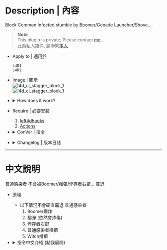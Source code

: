 # Description | 內容
Block Common Infected stumble by Boomer/Genade Launcher/Shove....

> __Note__ <br/>
This plugin is private, Please contact [me](/#私人插件列表-private-plugins-list)<br/>
此為私人插件, 請聯繫[本人](/#私人插件列表-private-plugins-list)

* Apply to | 適用於
	```
	L4D1
	L4D2
	```

* Image | 圖示
	<br/>![l4d_ci_stagger_block_1](image/l4d_ci_stagger_block_1.gif)
	<br/>![l4d_ci_stagger_block_1](image/l4d_ci_stagger_block_2.gif)

* <details><summary>How does it work?</summary>

	* Block Common Infected stagger by
		* Boomer explosion
		* Grenade Launcher
		* Survivor shove
		* Common pushes each other
		* Witch pushes each other
</details>

* Require | 必要安裝
	1. [left4dhooks](https://forums.alliedmods.net/showthread.php?t=321696)
	2. [Actions](https://forums.alliedmods.net/showthread.php?t=336374)

* <details><summary>ConVar | 指令</summary>

	* cfg/sourcemod/l4d_ci_stagger_block.cfg
		```php
		// 0=Plugin off, 1=Plugin on.
		l4d_ci_stagger_block_enable "1"

		// Prevent Common Infected stagger by 1=Boomer, 2=Witch, 4=Common, 8=Grenade Launcher, 16=Survivor Shove (31=All, 0=Off)
		l4d_ci_stagger_block_flag "15"
		```
</details>

* <details><summary>Changelog | 版本日誌</summary>

	* v1.0 (2024-5-15)
		* Initial Release
</details>

- - - -
# 中文說明
普通感染者 不會被Boomer/榴彈/倖存者右鍵... 震退

* 原理
	* 以下情況不會硬直震退 普通感染者
		1. Boomer爆炸
		2. 榴彈 (依然會炸傷)
		3. 倖存者右鍵
		4. 普通感染者推擠
		5. Witch推擠

* <details><summary>指令中文介紹 (點我展開)</summary>

	* cfg/sourcemod/l4d_ci_stagger_block.cfg
		```php
		// 0=關閉插件, 1=啟動插件
		l4d_ci_stagger_block_enable "1"

		// 普通感染者 不會被以下情況硬質震退 1=Boomer爆炸, 2=Witch推擠, 4=普通感染者推擠, 8=榴彈, 16=倖存者右鍵. 數字相加 (0=關閉, 31=全部)
		l4d_ci_stagger_block_flag "15"
		```
</details>